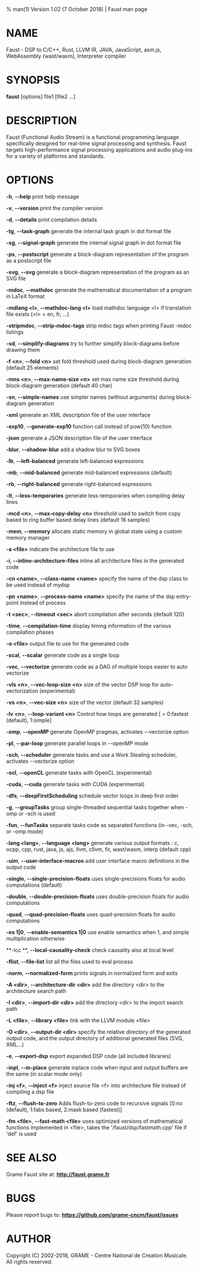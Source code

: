 % man(1) Version 1.02 (7 October 2018) | Faust man page

NAME
====

Faust  -  DSP  to  C/C++,  Rust,  LLVM  IR,  JAVA,  JavaScript, asm.js,
WebAssembly (wast/wasm), Interpreter compiler

SYNOPSIS
========

 **faust** \[options] file1 \[file2 ...]

DESCRIPTION
===========

Faust (Functional Audio Stream) is a functional programming language specifically designed for real-time signal processing and synthesis. Faust targets high-performance signal processing applications and audio plug-ins for a variety of platforms and standards.

OPTIONS
=======

**-h**, **--help**
print help message

**-v**, **--version**
print the compiler version

**-d**, **--details**
print compilation details

**-tg**, **--task-graph**
generate the internal task graph in dot format file

**-sg**, **--signal-graph**
generate the internal signal graph in dot format file

**-ps**, **--postscript**
generate a block-diagram representation of the program as a postscript file

**-svg**, **--svg**
generate a block-diagram representation of the program as an SVG file

**-mdoc**, **--mathdoc**
generate the mathematical documentation of a program in LaTeX format

**-mdlang \<l>**, **--mathdoc-lang \<l>**
load mathdoc language \<l> if translation file exists (\<l> = en, fr, ...)

**-stripmdoc**, **--strip-mdoc-tags**
strip mdoc tags when printing Faust -mdoc listings

**-sd**, **--simplify-diagrams**
try to further simplify block-diagrams before drawing them

**-f \<n>**, **--fold \<n>**
set fold threshold used during block-diagram generation (default 25 elements)

**-mns \<n>**, **--max-name-size \<n>**
set max name size threshold during block-diagram generation (default 40 char)

**-sn**, **--simple-names**
use simpler names (without arguments) during block-diagram generation

**-xml** generate an XML description file of the user interface

**-exp10**, **--generate-exp10** function call instead of pow(10) function

**-json** generate a JSON description file of the user interface

**-blur**, **--shadow-blur**
add a shadow blur to SVG boxes

**-lb**, **--left-balanced**
generate left-balanced expressions

**-mb**, **--mid-balanced**
generate mid-balanced expressions (default)

**-rb**, **--right-balanced**
generate right-balanced expressions

**-lt**, **--less-temporaries**
generate less-temporaries when compiling delay lines

**-mcd \<n>**, **--max-copy-delay \<n>**
threshold used to switch from copy based to ring buffer based delay lines (default 16 samples)

**-mem**, **--memory**
allocate static memory in global state using a custom memory manager

**-a \<file>**
indicate the architecture file to use

**-i**, **--inline-architecture-files**
inline all architecture files in the generated code

**-cn \<name>**, **--class-name \<name>**
specify the name of the dsp class to be used instead of mydsp

**-pn \<name>**, **--process-name  \<name>**
specify the name of the dsp entry-point instead of process

**-t \<sec>**, **--timeout \<sec>**
abort compilation after <sec> seconds (default 120)

**-time**, **--compilation-time**
display timing information of the various compilation phases

**-o \<file>**
output file to use for the generated code

**-scal**, **--scalar**
generate code as a single loop

**-vec**, **--vectorize**
generate code as a DAG of multiple loops easier to auto vectorize

**-vls \<n>**, **--vec-loop-size \<n>**
size of the vector DSP loop for auto-vectorization (experimental)

**-vs \<n>**, **--vec-size \<n>**
size of the vector (default 32 samples)

**-lv \<n>**, **--loop-variant \<n>**
Control how loops are generated [<n> = 0:fastest (default), 1:simple]

**-omp**, **--openMP**
generate OpenMP pragmas, activates --vectorize option

**-pl**, **--par-loop**
generate parallel loops in --openMP mode

**-sch**, **--scheduler**
generate tasks and use a Work Stealing scheduler, activates --vectorize option

**-ocl**, **--openCL**
generate tasks with OpenCL (experimental)

**-cuda**, **--cuda**
generate tasks with CUDA (experimental)

**-dfs**, **--deepFirstScheduling**
schedule vector loops in deep first order

**-g**, **--groupTasks**
group single-threaded sequential tasks together when -omp or -sch is used

**-fun**, **--funTasks**
separate tasks code as separated functions (in -vec, -sch, or -omp mode)

**-lang \<lang>**, **--language \<lang>**
generate various output formats  : c, ocpp, cpp, rust, java, js, ajs, llvm, cllvm, fir, wast/wasm, interp
(default cpp)

**-uim**, **--user-interface-macros**
add user interface macro definitions in the output code

**-single**, **--single-precision-floats**
uses single-precisions floats for audio computations (default)

**-double**, **--double-precision-floats**
uses double-precision floats for audio computations

**-quad**, **--quad-precision-floats**
uses quad-precision floats for audio computations

**-es 1|0**, **--enable-semantics 1|0**
use enable semantics when 1, and simple multiplication otherwise

**-lcc **, **--local-causality-check**
check causality also at local level

**-flist**, **--file-list**
list all the files used to eval process

**-norm**, **--normalized-form** 
prints signals in normalized form and exits

**-A \<dir>**, **--architecture-dir \<dir>** 
add the directory \<dir> to the architecture search path

**-I \<dir>**, **--import-dir \<dir>** 
add the directory \<dir> to the import search path

**-L \<file>**, **--library \<file>** 
link with the LLVM module \<file>

**-O \<dir>**, **--output-dir \<dir>** 
specify the relative directory of the generated output code, and the output directory of additional generated files (SVG, XML...)

**-e**, **--export-dsp**
export expanded DSP code (all included libraries)

**-inpl**, **--in-place**
generate inplace code when input and output buffers are the same (in scalar mode only)

**-inj \<f>**, **--inject \<f>**
inject source file \<f> into architecture file instead of compiling a dsp file

**-ftz**, **--flush-to-zero**
Adds flush-to-zero code to recursive signals [0:no (default), 1:fabs based, 2:mask based (fastest)]

**-fm \<file>**, **--fast-math \<file>**
uses optimized versions of mathematical functions implemented in \<file>, takes the '/faust/dsp/fastmath.cpp' file if 'def' is used

SEE ALSO
========

Grame Faust site at: **<http://faust.grame.fr>**

BUGS
====

Please report bugs to: **<https://github.com/grame-cncm/faust/issues>**

AUTHOR
======

Copyright (C) 2002-2018, GRAME - Centre National de Creation Musicale.
All rights reserved.

